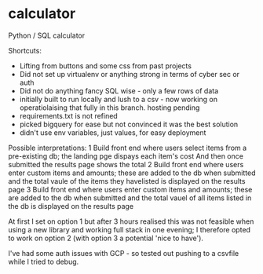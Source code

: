 # calculator
Python / SQL calculator

Shortcuts:
- Lifting from buttons and some css from past projects
- Did not set up virtualenv or anything strong in terms of cyber sec or auth
- Did not do anything fancy SQL wise - only a few rows of data
- initially built to run locally and lush to a csv - now working on operatiolaising that fully in this branch. hosting pending
- requirements.txt is not refined
- picked bigquery for ease but not convinced it was the best solution
- didn't use env variables, just values, for easy deployment


Possible interpretations:
1 Build front end where users select items from a pre-existing db; the landing pge dispays each item's cost And then once submitted the results page shows the total
2 Build front end where users enter custom items and amounts; these are added to the db when submitted and the total vaule of the items they havelisted is displayed on the results page
3 Build front end where users enter custom items and amounts; these are added to the db when submitted and the total vauel of all items listed in the db is displayed on the results page

At first I set on option 1 but after 3 hours realised this was not feasible when using a new library and working full stack in one evening; I therefore opted to work on option 2 (with option 3 a potential 'nice to have').

I've had some auth issues with GCP - so tested out pushing to a csvfile while I tried to debug.